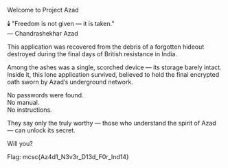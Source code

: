Welcome to Project Azad

🕯️ "Freedom is not given — it is taken."  
 — Chandrashekhar Azad

This application was recovered from the debris of a forgotten hideout destroyed during the final days of British resistance in India.

Among the ashes was a single, scorched device — its storage barely intact. Inside it, this lone application survived, believed to hold the final encrypted oath sworn by Azad’s underground network.

No passwords were found.  
No manual.  
No instructions.

They say only the truly worthy — those who understand the spirit of Azad — can unlock its secret.

Will you?

Flag: mcsc{Az4d1_N3v3r_D13d_F0r_Ind14}
